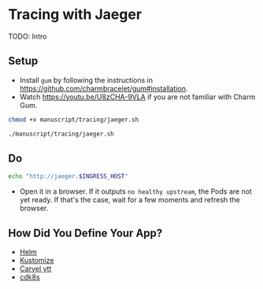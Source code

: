 # Tracing with Jaeger

TODO: Intro

## Setup

* Install `gum` by following the instructions in https://github.com/charmbracelet/gum#installation.
* Watch https://youtu.be/U8zCHA-9VLA if you are not familiar with Charm Gum.

```bash
chmod +x manuscript/tracing/jaeger.sh

./manuscript/tracing/jaeger.sh
```

## Do

```bash
echo "http://jaeger.$INGRESS_HOST"
```

* Open it in a browser. If it outputs `no healthy upstream`, the Pods are not yet ready. If that's the case, wait for a few moments and refresh the browser.

## How Did You Define Your App?

* [Helm](helm.md)
* [Kustomize](kustomize.md)
* [Carvel ytt](carvel.md)
* [cdk8s](cdk8s.md)

